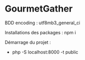 # GourmetGather

BDD encoding : utf8mb3_general_ci

Installations des packages : npm i

Démarrage du projet :
  - php -S localhost:8000 -t public

